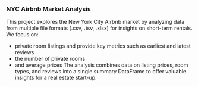 ### NYC Airbnb Market Analysis
This project explores the New York City Airbnb market by analyzing data from multiple file formats (.csv, .tsv, .xlsx) for insights on short-term rentals. 
We focus on:
* private room listings and provide key metrics such as earliest and latest reviews
* the number of private rooms
* and average prices
The analysis combines data on listing prices, room types, and reviews into a single summary DataFrame to offer valuable insights for a real estate start-up.

